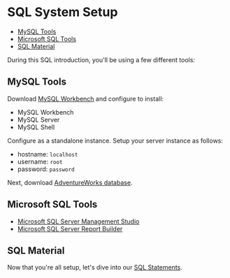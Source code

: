 # SQL System Setup

* [MySQL Tools](#mysql-tools)
* [Microsoft SQL Tools](#microsoft-sql-tools)
* [SQL Material](#sql-material)

During this SQL introduction, you'll be using a few different tools:

## MySQL Tools

Download [MySQL Workbench](https://dev.mysql.com/downloads/workbench/) and configure to install:

* MySQL Workbench
* MySQL Server
* MySQL Shell

Configure as a standalone instance. Setup your server instance as follows:

* hostname: `localhost`
* username: `root`
* password: `password`

Next, download [AdventureWorks database](https://sourceforge.net/projects/awmysql/).

## Microsoft SQL Tools

* [Microsoft SQL Server Management Studio](https://docs.microsoft.com/en-us/sql/ssms/download-sql-server-management-studio-ssms)
* [Microsoft SQL Server Report Builder](https://www.microsoft.com/en-us/download/details.aspx?id=53613)

## SQL Material

Now that you're all setup, let's dive into our [SQL Statements](statements.markdown).
